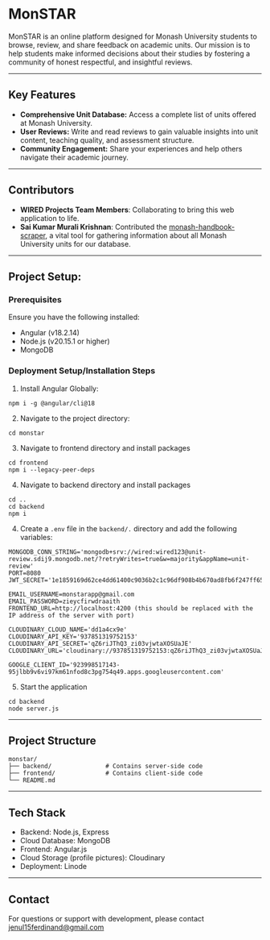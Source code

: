 # MonSTAR
MonSTAR is an online platform designed for Monash University students to browse, review, and share feedback on academic units. Our mission is to help students make informed decisions about their studies by fostering a community of honest respectful, and insightful reviews.

---

## Key Features
- **Comprehensive Unit Database:** Access a complete list of units offered at Monash University.
- **User Reviews:** Write and read reviews to gain valuable insights into unit content, teaching quality, and assessment structure.
- **Community Engagement:** Share your experiences and help others navigate their academic journey.

---

## Contributors
- **WIRED Projects Team Members**: Collaborating to bring this web application to life.
- **Sai Kumar Murali Krishnan**: Contributed the [monash-handbook-scraper](https://github.com/saikumarmk/monash-handbook-scraper), a vital tool for gathering information about all Monash University units for our database. 

---

## Project Setup:
### Prerequisites
Ensure you have the following installed:
- Angular (v18.2.14)
- Node.js (v20.15.1 or higher)
- MongoDB

### Deployment Setup/Installation Steps
1. Install Angular Globally:
```shell
npm i -g @angular/cli@18
```
2. Navigate to the project directory:
```shell
cd monstar
```
3. Navigate to frontend directory and install packages
```shell
cd frontend
npm i --legacy-peer-deps
```
4. Navigate to backend directory and install packages
```shell
cd ..
cd backend
npm i
```
4. Create a `.env` file in the `backend/.` directory and add the following variables:
```shell
MONGODB_CONN_STRING='mongodb+srv://wired:wired123@unit-review.sdij9.mongodb.net/?retryWrites=true&w=majority&appName=unit-review'
PORT=8080
JWT_SECRET='1e1859169d62ce4dd61400c9036b2c1c96df908b4b670ad8fb6f247ff6557d84'

EMAIL_USERNAME=monstarapp@gmail.com
EMAIL_PASSWORD=zieycfirwdraaith
FRONTEND_URL=http://localhost:4200 (this should be replaced with the IP address of the server with port)

CLOUDINARY_CLOUD_NAME='dd1a4cx9e'
CLOUDINARY_API_KEY='937851319752153'
CLOUDINARY_API_SECRET='qZ6riJThQ3_zi03vjwtaXOSUaJE'
CLOUDINARY_URL='cloudinary://937851319752153:qZ6riJThQ3_zi03vjwtaXOSUaJE@dd1a4cx9e'

GOOGLE_CLIENT_ID='923998517143-95jlbb9v6vi97km61nfod8c3pg754q49.apps.googleusercontent.com'
```
5. Start the application
```
cd backend
node server.js
```
---

## Project Structure
```
monstar/
├── backend/               # Contains server-side code
├── frontend/              # Contains client-side code
└── README.md              
```

---

## Tech Stack
- Backend: Node.js, Express
- Cloud Database: MongoDB
- Frontend: Angular.js
- Cloud Storage (profile pictures): Cloudinary
- Deployment: Linode

---

## Contact
For questions or support with development, please contact jenul15ferdinand@gmail.com
